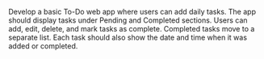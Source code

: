 Develop a basic To-Do web app where users can add daily tasks. The app should display tasks under Pending and Completed sections. Users can add, edit, delete, and mark tasks as complete. Completed tasks move to a separate list. Each task should also show the date and time when it was added or completed.
